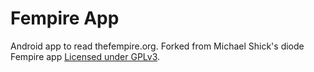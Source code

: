 Fempire App
=============

Android app to read thefempire.org. Forked from Michael Shick's diode Fempire app [Licensed under GPLv3][license].

[license]: http://www.gnu.org/licenses/gpl.html
